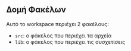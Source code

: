 ## Δομή Φακέλων

Αυτό το workspace περιέχει 2 φακέλους:

- `src`: ο φάκελος που περιέχει τα αρχεία
- `lib`: ο φάκελος που περιέχει τις συσχετίσεις 

